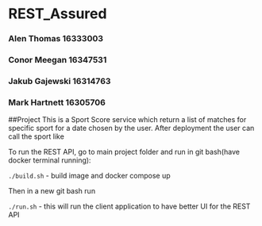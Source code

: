 # REST_Assured
### Alen Thomas 16333003
### Conor Meegan 16347531
### Jakub Gajewski 16314763	 	
### Mark Hartnett 16305706

##Project
This is a Sport Score service which return a list of matches for specific sport for a date chosen by the user.
After deployment the user can call the sport like

To run the REST API, go to main project folder and run in git bash(have docker terminal running):

`./build.sh` - build image and docker compose up

Then in a new git bash run

`./run.sh` - this will run the client application to have better UI for the REST API


